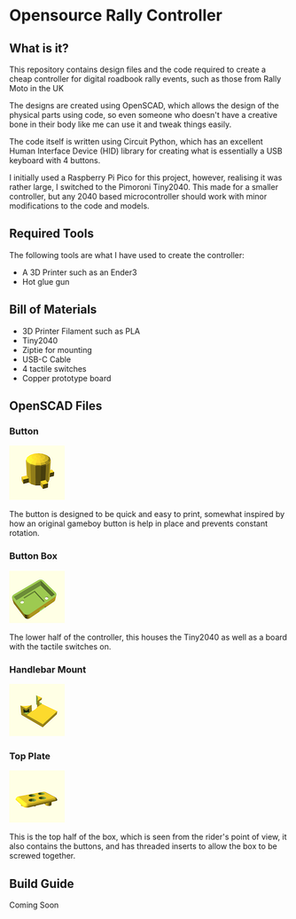 # Opensource Rally Controller

## What is it?

This repository contains design files and the code required to create a cheap controller for digital roadbook rally events, such as those from Rally Moto in the UK

The designs are created using OpenSCAD, which allows the design of the physical parts using code, so even someone who doesn't have a creative bone in their body like me can use it and tweak things easily.

The code itself is written using Circuit Python, which has an excellent Human Interface Device (HID) library for creating what is essentially a USB keyboard with 4 buttons.

I initially used a Raspberry Pi Pico for this project, however, realising it was rather large, I switched to the Pimoroni Tiny2040. This made for a smaller controller, but any 2040 based microcontroller should work with minor modifications to the code and models.

## Required Tools

The following tools are what I have used to create the controller:

* A 3D Printer such as an Ender3
* Hot glue gun

## Bill of Materials

* 3D Printer Filament such as PLA
* Tiny2040
* Ziptie for mounting
* USB-C Cable
* 4 tactile switches
* Copper prototype board

## OpenSCAD Files
### Button
![Image of the Button model in OpenSCAD](img/button.png)

The button is designed to be quick and easy to print, somewhat inspired by how an original gameboy button is help in place and prevents constant rotation.

### Button Box
![Image of the Lowerhalf of case in OpenSCAD](img/button_box.png)

The lower half of the controller, this houses the Tiny2040 as well as a board with the tactile switches on.

### Handlebar Mount
![Image of the handlebar model in OpenSCAD](img/handlebar_mount.png)

### Top Plate
![Image of the top half of the case model in OpenSCAD](img/top_plate.png)

This is the top half of the box, which is seen from the rider's point of view, it also contains the buttons, and has threaded inserts to allow the box to be screwed together.

## Build Guide

Coming Soon


